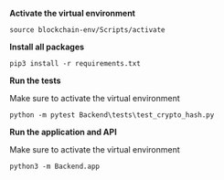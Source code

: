 **Activate the virtual environment**

```
source blockchain-env/Scripts/activate
```

**Install all packages**
```
pip3 install -r requirements.txt
```

**Run the tests**

Make sure to activate the virtual environment

```
python -m pytest Backend\tests\test_crypto_hash.py
```

**Run the application and API**

Make sure to activate the virtual environment

```
python3 -m Backend.app
```

